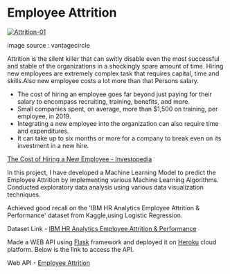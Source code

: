 # Employee Attrition
[
![Attrition-01](https://user-images.githubusercontent.com/53073185/87855289-e83cc300-c934-11ea-991f-59b7eb395eda.png)
](url)

image source : vantagecircle

Attrition is the silent killer that can switly disable even the most successful and stable of the organizations in a shockingly spare amount of time.
Hiring new employees are extremely complex task that requires capital, time and skills.Also new employee costs a lot more than that Persons salary.

- The cost of hiring an employee goes far beyond just paying for their salary to encompass recruiting, training, benefits, and more.
- Small companies spent, on average, more than $1,500 on training, per employee, in 2019.
- Integrating a new employee into the organization can also require time and expenditures.
- It can take up to six months or more for a company to break even on its investment in a new hire.

[The Cost of Hiring a New Employee - Investopedia](https://www.investopedia.com/financial-edge/0711/the-cost-of-hiring-a-new-employee.aspx)

In this project, I have developed a Machine Learning Model to predict the Employee Attrition by implementing various Machine Learning Algorithms.
Conducted exploratory data analysis using various data visualization techniques.

Achieved good recall on the 'IBM HR Analytics Employee Attrition & Performance' dataset from Kaggle,using Logistic Regression.

Dataset Link - [IBM HR Analytics Employee Attrition & Performance](https://www.kaggle.com/pavansubhasht/ibm-hr-analytics-attrition-dataset)

Made a WEB API using [Flask](https://flask.palletsprojects.com/en/1.1.x/) framework and deployed it on [Heroku](https://www.heroku.com/) cloud platform. Below is the link to access the API.

Web API - [Employee Attrition](https://employee-attrition-pred.herokuapp.com/)
